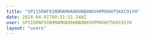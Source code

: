 ```yaml
---
title: "SP115RNF91N9MAMHA06HNB8NXVHPMXHH75KXC91YH"
date: 2024-04-01T09:51:51.548Z
user: SP115RNF91N9MAMHA06HNB8NXVHPMXHH75KXC91YH
layout: "users"
---
```

    
